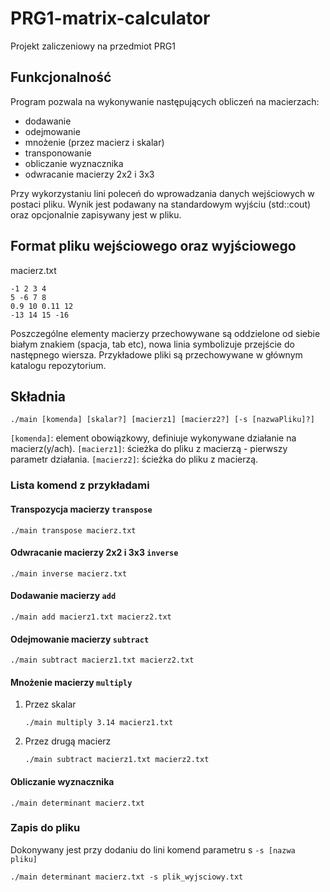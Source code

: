 # PRG1-matrix-calculator
Projekt zaliczeniowy na przedmiot PRG1

## Funkcjonalność
Program pozwala na wykonywanie następujących obliczeń na macierzach:
- dodawanie
- odejmowanie
- mnożenie (przez macierz i skalar)
- transponowanie
- obliczanie wyznacznika
- odwracanie macierzy 2x2 i 3x3

Przy wykorzystaniu lini poleceń do wprowadzania danych wejściowych w postaci pliku. Wynik jest podawany na standardowym wyjściu (std::cout) oraz opcjonalnie zapisywany jest w pliku.

## Format pliku wejściowego oraz wyjściowego

macierz.txt
```
-1 2 3 4
5 -6 7 8
0.9 10 0.11 12
-13 14 15 -16
```
Poszczególne elementy macierzy przechowywane są oddzielone od siebie białym znakiem (spacja, tab etc), nowa linia symbolizuje przejście do następnego wiersza. Przykładowe pliki są przechowywane w głównym katalogu repozytorium.

## Składnia
```
./main [komenda] [skalar?] [macierz1] [macierz2?] [-s [nazwaPliku]?]
```
```[komenda]```: element obowiązkowy, definiuje wykonywane działanie na macierz(y/ach).
```[macierz1]```: ścieżka do pliku z macierzą - pierwszy parametr działania.
```[macierz2]```: ścieżka do pliku z macierzą.

### Lista komend z przykładami
#### Transpozycja macierzy  ```transpose``` 
```
./main transpose macierz.txt
```
#### Odwracanie macierzy 2x2 i 3x3  ```inverse``` 
```
./main inverse macierz.txt
```
#### Dodawanie macierzy  ```add``` 
```
./main add macierz1.txt macierz2.txt
```
#### Odejmowanie macierzy ```subtract``` 
```
./main subtract macierz1.txt macierz2.txt
```
#### Mnożenie macierzy ```multiply``` 
1. Przez skalar
	```
	./main multiply 3.14 macierz1.txt
	```
2. Przez drugą macierz
	```
	./main subtract macierz1.txt macierz2.txt
	```
#### Obliczanie wyznacznika
```
./main determinant macierz.txt
```

### Zapis do pliku
Dokonywany jest przy dodaniu do lini komend parametru s ```-s [nazwa pliku]```

```
./main determinant macierz.txt -s plik_wyjsciowy.txt
```
